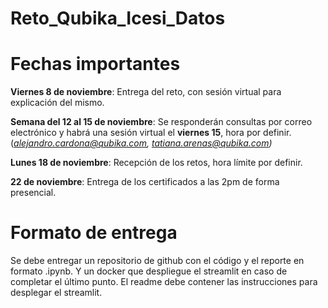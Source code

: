 # Reto_Qubika_Icesi_Datos

# **Fechas importantes**

**Viernes 8 de noviembre**: Entrega del reto, con sesión virtual para explicación del mismo.

**Semana del 12 al 15 de noviembre**: Se responderán consultas por correo electrónico y habrá una sesión virtual el **viernes 15**, hora por definir. (*alejandro.cardona@qubika.com, tatiana.arenas@qubika.com)*

**Lunes 18 de noviembre**: Recepción de los retos, hora límite por definir.

**22 de noviembre**: Entrega de los certificados a las 2pm de forma presencial.

# Formato de entrega

Se debe entregar un repositorio de github con el código y el reporte en formato .ipynb. Y un docker que despliegue el streamlit en caso de completar el último punto. El readme debe contener las instrucciones para desplegar el streamlit.
